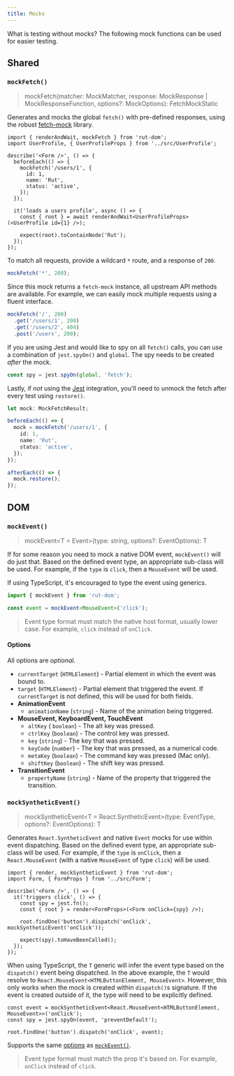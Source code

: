 ```yaml
---
title: Mocks
---
```


What is testing without mocks? The following mock functions can be used for easier testing.

## Shared

### `mockFetch()`

> mockFetch(matcher: MockMatcher, response: MockResponse | MockResponseFunction, options?:
> MockOptions): FetchMockStatic

Generates and mocks the global `fetch()` with pre-defined responses, using the robust
[fetch-mock](http://www.wheresrhys.co.uk/fetch-mock/) library.

```tsx
import { renderAndWait, mockFetch } from 'rut-dom';
import UserProfile, { UserProfileProps } from '../src/UserProfile';

describe('<Form />', () => {
  beforeEach(() => {
    mockFetch('/users/1', {
      id: 1,
      name: 'Rut',
      status: 'active',
    });
  });

  it('loads a users profile', async () => {
    const { root } = await renderAndWait<UserProfileProps>(<UserProfile id={1} />);

    expect(root).toContainNode('Rut');
  });
});
```

To match all requests, provide a wildcard `*` route, and a response of `200`.

```ts
mockFetch('*', 200);
```

Since this mock returns a `fetch-mock` instance, all upstream API methods are available. For
example, we can easily mock multiple requests using a fluent interface.

<!-- prettier-ignore -->
```ts
mockFetch('/', 200)
  .get('/users/1', 200)
  .get('/users/2', 404)
  .post('/users', 200);
```

If you are using Jest and would like to spy on all `fetch()` calls, you can use a combination of
`jest.spyOn()` and `global`. The spy needs to be created _after_ the mock.

```ts
const spy = jest.spyOn(global, 'fetch');
```

Lastly, if _not_ using the [Jest](./tooling/jest.mdx) integration, you'll need to unmock the fetch
after every test using `restore()`.

```ts
let mock: MockFetchResult;

beforeEach(() => {
  mock = mockFetch('/users/1', {
    id: 1,
    name: 'Rut',
    status: 'active',
  });
});

afterEach(() => {
  mock.restore();
});
```

## DOM

### `mockEvent()`

> mockEvent<T = Event\>(type: string, options?: EventOptions): T

If for some reason you need to mock a native DOM event, `mockEvent()` will do just that. Based on
the defined event type, an appropriate sub-class will be used. For example, if the `type` is
`click`, then a `MouseEvent` will be used.

If using TypeScript, it's encouraged to type the event using generics.

```ts
import { mockEvent } from 'rut-dom';

const event = mockEvent<MouseEvent>('click');
```

> Event type format must match the native host format, usually lower case. For example, `click`
> instead of `onClick`.

#### Options

All options are _optional_.

- `currentTarget` (`HTMLElement`) - Partial element in which the event was bound to.
- `target` (`HTMLElement`) - Partial element that triggered the event. If `currentTarget` is not
  defined, this will be used for both fields.
- **AnimationEvent**
  - `animationName` (`string`) - Name of the animation being triggered.
- **MouseEvent, KeyboardEvent, TouchEvent**
  - `altKey` ( `boolean`) - The alt key was pressed.
  - `ctrlKey` (`boolean`) - The control key was pressed.
  - `key` (`string`) - The key that was pressed.
  - `keyCode` (`number`) - The key that was pressed, as a numerical code.
  - `metaKey` (`boolean`) - The command key was pressed (Mac only).
  - `shiftKey` (`boolean`) - The shift key was pressed.
- **TransitionEvent**
  - `propertyName` (`string`) - Name of the property that triggered the transition.

### `mockSyntheticEvent()`

> mockSyntheticEvent<T = React.SyntheticEvent\>(type: EventType, options?: EventOptions): T

Generates `React.SyntheticEvent` and native `Event` mocks for use within event dispatching. Based on
the defined event type, an appropriate sub-class will be used. For example, if the `type` is
`onClick`, then a `React.MouseEvent` (with a native `MouseEvent` of type `click`) will be used.

```tsx
import { render, mockSyntheticEvent } from 'rut-dom';
import Form, { FormProps } from '../src/Form';

describe('<Form />', () => {
  it('triggers click', () => {
    const spy = jest.fn();
    const { root } = render<FormProps>(<Form onClick={spy} />);

    root.findOne('button').dispatch('onClick', mockSyntheticEvent('onClick'));

    expect(spy).toHaveBeenCalled();
  });
});
```

When using TypeScript, the `T` generic will infer the event type based on the `dispatch()` event
being dispatched. In the above example, the `T` would resolve to
`React.MouseEvent<HTMLButtonElement, MouseEvent>`. However, this only works when the mock is created
within `dispatch()`s signature. If the event is created outside of it, the type will need to be
explicitly defined.

```tsx
const event = mockSyntheticEvent<React.MouseEvent<HTMLButtonElement, MouseEvent>>('onClick');
const spy = jest.spyOn(event, 'preventDefault');

root.findOne('button').dispatch('onClick', event);
```

Supports the same [options](#options) as [`mockEvent()`](#mockevent).

> Event type format must match the prop it's based on. For example, `onClick` instead of `click`.
